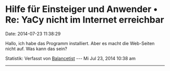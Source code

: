 Hilfe für Einsteiger und Anwender • Re: YaCy nicht im Internet erreichbar
=========================================================================

Date: 2014-07-23 11:38:29

Hallo, ich habe das Programm installiert. Aber es macht die Web-Seiten
nicht auf. Was kann das sein?

Statistik: Verfasst von
[Balancetist](http://forum.yacy-websuche.de/memberlist.php?mode=viewprofile&u=9456)
--- Mi Jul 23, 2014 10:38 am

------------------------------------------------------------------------
